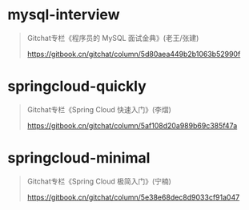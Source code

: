 # mysql-interview

> Gitchat专栏《程序员的 MySQL 面试金典》(老王/张建)
>
> https://gitbook.cn/gitchat/column/5d80aea449b2b1063b52990f

# springcloud-quickly

> Gitchat专栏《Spring Cloud 快速入门》(李熠)
>
> https://gitbook.cn/gitchat/column/5af108d20a989b69c385f47a


# springcloud-minimal

> Gitchat专栏《Spring Cloud 极简入门》(宁楠)
>
> https://gitbook.cn/gitchat/column/5e38e68dec8d9033cf91a047